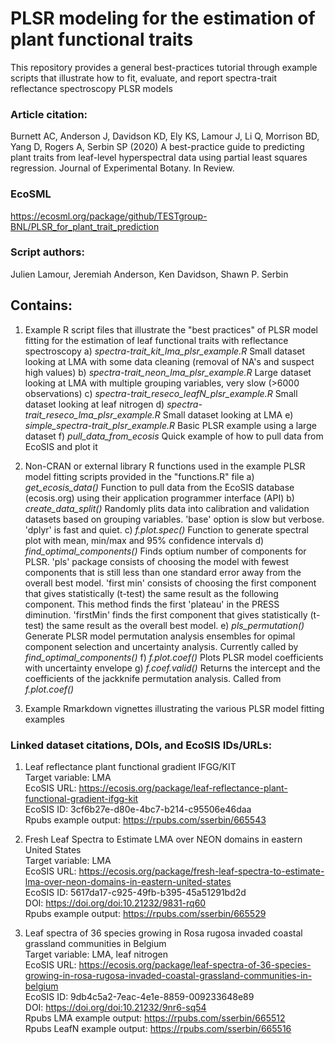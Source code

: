 # PLSR modeling for the estimation of plant functional traits
This repository provides a general best-practices tutorial through example scripts that illustrate how to fit, evaluate, and report spectra-trait reflectance spectroscopy PLSR models

### Article citation:
Burnett AC, Anderson J, Davidson KD, Ely KS, Lamour J, Li Q, Morrison BD, Yang D, Rogers A, Serbin SP (2020) A best-practice guide to predicting plant traits from leaf-level hyperspectral data using partial least squares regression. Journal of Experimental Botany. In Review.

### EcoSML
https://ecosml.org/package/github/TESTgroup-BNL/PLSR_for_plant_trait_prediction

### Script authors:
Julien Lamour, Jeremiah Anderson, Ken Davidson, Shawn P. Serbin

## Contains:
1) Example R script files that illustrate the "best practices" of PLSR model fitting for the estimation of leaf functional traits with reflectance spectroscopy
    a) _spectra-trait_kit_lma_plsr_example.R_  Small dataset looking at LMA with some data cleaning (removal of NA's and suspect high values)
    b) _spectra-trait_neon_lma_plsr_example.R_ Large dataset looking at LMA with multiple grouping variables, very slow (>6000 observations)
    c) _spectra-trait_reseco_leafN_plsr_example.R_ Small dataset looking at leaf nitrogen
    d) _spectra-trait_reseco_lma_plsr_example.R_ Small dataset looking at LMA
    e) _simple_spectra-trait_plsr_example.R_ Basic PLSR example using a large dataset
    f) _pull_data_from_ecosis_ Quick example of how to pull data from EcoSIS and plot it

2. Non-CRAN or external library R functions used in the example PLSR model fitting scripts provided in the "functions.R" file
    a) _get_ecosis_data()_ Function to pull data from the EcoSIS database (ecosis.org) using their application programmer interface (API)
    b) _create_data_split()_ Randomly plits data into calibration and validation datasets based on grouping variables.  'base' option is slow but verbose.  'dplyr' is fast and quiet.
    c) _f.plot.spec()_ Function to generate spectral plot with mean, min/max and 95% confidence intervals
    d) _find_optimal_components()_ Finds optium number of components for PLSR.  'pls' package consists of choosing the model with fewest components that is still less than one standard error away from the overall best model. 'first min' consists of choosing the first component that gives statistically (t-test) the same result as the following component. This method finds the first 'plateau' in the PRESS diminution.  'firstMin' finds the first component that gives statistically (t-test) the same result as the overall best model.
    e) _pls_permutation()_ Generate PLSR model permutation analysis ensembles for opimal component selection and uncertainty analysis.  Currently called by _find_optimal_components()_
    f) _f.plot.coef()_ Plots PLSR model coefficients with uncertainty envelope
    g) _f.coef.valid()_ Returns the intercept and the coefficients of the jackknife permutation analysis. Called from _f.plot.coef()_
  
3. Example Rmarkdown vignettes illustrating the various PLSR model fitting examples

### Linked dataset citations, DOIs, and EcoSIS IDs/URLs: <br>
1) Leaf reflectance plant functional gradient IFGG/KIT <br>
Target variable: LMA <br>
EcoSIS URL: https://ecosis.org/package/leaf-reflectance-plant-functional-gradient-ifgg-kit <br>
EcoSIS ID: 3cf6b27e-d80e-4bc7-b214-c95506e46daa <br>
Rpubs example output: https://rpubs.com/sserbin/665543

2) Fresh Leaf Spectra to Estimate LMA over NEON domains in eastern United States <br>
Target variable: LMA <br>
EcoSIS URL: https://ecosis.org/package/fresh-leaf-spectra-to-estimate-lma-over-neon-domains-in-eastern-united-states <br>
EcoSIS ID: 5617da17-c925-49fb-b395-45a51291bd2d <br>
DOI: https://doi.org/doi:10.21232/9831-rq60 <br>
Rpubs example output: https://rpubs.com/sserbin/665529

3) Leaf spectra of 36 species growing in Rosa rugosa invaded coastal grassland communities in Belgium <br>
Target variable: LMA, leaf nitrogen <br>
EcoSIS URL: https://ecosis.org/package/leaf-spectra-of-36-species-growing-in-rosa-rugosa-invaded-coastal-grassland-communities-in-belgium <br>
EcoSIS ID: 9db4c5a2-7eac-4e1e-8859-009233648e89 <br>
DOI: https://doi.org/doi:10.21232/9nr6-sq54 <br>
Rpubs LMA example output: https://rpubs.com/sserbin/665512 <br>
Rpubs LeafN example output: https://rpubs.com/sserbin/665516


